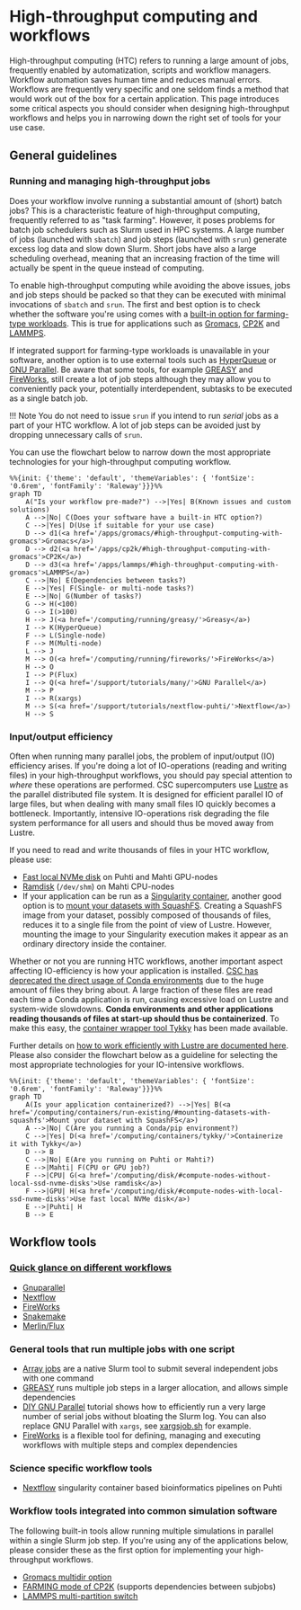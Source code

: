 # High-throughput computing and workflows

High-throughput computing (HTC) refers to running a large amount of jobs, frequently enabled by automatization, scripts and workflow managers. Workflow automation saves human time and reduces manual errors. Workflows are frequently very specific and one seldom finds a method that would work out of the box for a certain application. This page introduces some critical aspects you should consider when designing high-throughput workflows and helps you in narrowing down the right set of tools for your use case.

## General guidelines

### Running and managing high-throughput jobs

Does your workflow involve running a substantial amount of (short) batch jobs? This is a characteristic feature of high-throughput computing, frequently referred to as "task farming". However, it poses problems for batch job schedulers such as Slurm used in HPC systems. A large number of jobs (launched with `sbatch`) and job steps (launched with `srun`) generate excess log data and slow down Slurm. Short jobs have also a large scheduling overhead, meaning that an increasing fraction of the time will actually be spent in the queue instead of computing.

To enable high-throughput computing while avoiding the above issues, jobs and job steps should be packed so that they can be executed with minimal invocations of `sbatch` and `srun`. The first and best option is to check whether the software you're using comes with a [built-in option for farming-type workloads](throughput.md#workflow-tools-integrated-into-common-simulation-software). This is true for applications such as [Gromacs](../../apps/gromacs.md#high-throughput-computing-with-gromacs), [CP2K](../../apps/cp2k.md#high-throughput-computing-with-cp2k) and [LAMMPS](../../apps/lammps.md#high-throughput-computing-with-lammps).

If integrated support for farming-type workloads is unavailable in your software, another option is to use external tools such as [HyperQueue](https://github.com/It4innovations/hyperqueue) or [GNU Parallel](../../support/tutorials/many.md). Be aware that some tools, for example [GREASY](greasy.md) and [FireWorks](fireworks.md), still create a lot of job steps although they may allow you to conveniently pack your, potentially interdependent, subtasks to be executed as a single batch job.

!!! Note
    You do not need to issue `srun` if you intend to run *serial* jobs as a part of your HTC workflow. A lot of job steps can be avoided just by dropping unnecessary calls of `srun`.

You can use the flowchart below to narrow down the most appropriate technologies for your high-throughput computing workflow.

```mermaid
%%{init: {'theme': 'default', 'themeVariables': { 'fontSize': '0.6rem', 'fontFamily': 'Raleway'}}}%%
graph TD
    A("Is your workflow pre-made?") -->|Yes| B(Known issues and custom solutions)
    A -->|No| C(Does your software have a built-in HTC option?)
    C -->|Yes| D(Use if suitable for your use case)
    D --> d1(<a href='/apps/gromacs/#high-throughput-computing-with-gromacs'>Gromacs</a>)
    D --> d2(<a href='/apps/cp2k/#high-throughput-computing-with-gromacs'>CP2K</a>)
    D --> d3(<a href='/apps/lammps/#high-throughput-computing-with-gromacs'>LAMMPS</a>)
    C -->|No| E(Dependencies between tasks?)
    E -->|Yes| F(Single- or multi-node tasks?)
    E -->|No| G(Number of tasks?)
    G --> H(<100)
    G --> I(>100)
    H --> J(<a href='/computing/running/greasy/'>Greasy</a>)
    I --> K(HyperQueue)
    F --> L(Single-node)
    F --> M(Multi-node)
    L --> J
    M --> O(<a href='/computing/running/fireworks/'>FireWorks</a>)
    H --> O
    I --> P(Flux)
    I --> Q(<a href='/support/tutorials/many/'>GNU Parallel</a>)
    M --> P
    I --> R(xargs)
    M --> S(<a href='/support/tutorials/nextflow-puhti/'>Nextflow</a>)
    H --> S
```

### Input/output efficiency

Often when running many parallel jobs, the problem of input/output (IO) efficiency arises. If you're doing a lot of IO-operations (reading and writing files) in your high-throughput workflows, you should pay special attention to *where* these operations are performed. CSC supercomputers use [Lustre](../lustre.md) as the parallel distributed file system. It is designed for efficient parallel IO of large files, but when dealing with many small files IO quickly becomes a bottleneck. Importantly, intensive IO-operations risk degrading the file system performance for all users and should thus be moved away from Lustre.

If you need to read and write thousands of files in your HTC workflow, please use:

* [Fast local NVMe disk](../disk.md#compute-nodes-with-local-ssd-nvme-disks) on Puhti and Mahti GPU-nodes
* [Ramdisk](../disk.md#compute-nodes-without-local-ssd-nvme-disks) (`/dev/shm`) on Mahti CPU-nodes
* If your application can be run as a [Singularity container](../containers/run-existing.md), another good option is to [mount your datasets with SquashFS](../containers/run-existing.md#mounting-datasets-with-squashfs). Creating a SquashFS image from your dataset, possibly composed of thousands of files, reduces it to a single file from the point of view of Lustre. However, mounting the image to your Singularity execution makes it appear as an ordinary directory inside the container.

Whether or not you are running HTC workflows, another important aspect affecting IO-efficiency is how your application is installed. [CSC has deprecated the direct usage of Conda environments](../../support/deprecate-conda.md) due to the huge amount of files they bring about. A large fraction of these files are read each time a Conda application is run, causing excessive load on Lustre and system-wide slowdowns. **Conda environments and other applications reading thousands of files at start-up should thus be containerized**. To make this easy, the [container wrapper tool Tykky](../containers/tykky.md) has been made available.

Further details on [how to work efficiently with Lustre are documented here](../lustre.md#best-practices). Please also consider the flowchart below as a guideline for selecting the most appropriate technologies for your IO-intensive workflows.

```mermaid
%%{init: {'theme': 'default', 'themeVariables': { 'fontSize': '0.6rem', 'fontFamily': 'Raleway'}}}%%
graph TD
    A(Is your application containerized?) -->|Yes| B(<a href='/computing/containers/run-existing/#mounting-datasets-with-squashfs'>Mount your dataset with SquashFS</a>)
    A -->|No| C(Are you running a Conda/pip environment?)
    C -->|Yes| D(<a href='/computing/containers/tykky/'>Containerize it with Tykky</a>)
    D --> B
    C -->|No| E(Are you running on Puhti or Mahti?)
    E -->|Mahti| F(CPU or GPU job?)
    F -->|CPU| G(<a href='/computing/disk/#compute-nodes-without-local-ssd-nvme-disks'>Use ramdisk</a>)
    F -->|GPU| H(<a href='/computing/disk/#compute-nodes-with-local-ssd-nvme-disks'>Use fast local NVMe disk</a>)
    E -->|Puhti| H
    B --> E
```

## Workflow tools

### [Quick glance on different workflows](workflows.md) 
   - [Gnuparallel](gnuparallel.md)
   - [Nextflow](nextflow.md)
   - [FireWorks](fireworks.md)
   - [Snakemake](snakemake.md)
   - [Merlin/Flux](merlin_flux.md)

### General tools that run multiple jobs with one script

* [Array jobs](array-jobs.md) are a native Slurm tool to submit several independent jobs with one command
* [GREASY](greasy.md) runs multiple job steps in a larger allocation, and allows simple dependencies
* [DIY GNU Parallel](../../support/tutorials/many.md) tutorial shows how to efficiently run a very large number of serial jobs without bloating the Slurm log. You can also replace GNU Parallel with `xargs`, see [xargsjob.sh](https://a3s.fi/pub/xargsjob.sh) for example.
* [FireWorks](fireworks.md) is a flexible tool for defining, managing and executing workflows with multiple steps and complex dependencies

### Science specific workflow tools

* [Nextflow](../../support/tutorials/nextflow-puhti.md) singularity container based bioinformatics pipelines on Puhti

### Workflow tools integrated into common simulation software

The following built-in tools allow running multiple simulations in parallel within a single Slurm job step. If you're using any of the applications below, please consider these as the first option for implementing your high-throughput workflows.

* [Gromacs multidir option](../../apps/gromacs.md#high-throughput-computing-with-gromacs)
* [FARMING mode of CP2K](../../apps/cp2k.md#high-throughput-computing-with-cp2k) (supports dependencies between subjobs)
* [LAMMPS multi-partition switch](../../apps/lammps.md#high-throughput-computing-with-lammps)
